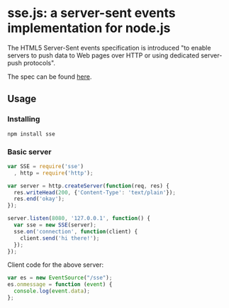 # sse.js: a server-sent events implementation for node.js #

The HTML5 Server-Sent events specification is introduced "to enable servers to push data to Web pages over HTTP or using dedicated server-push protocols".

The spec can be found [here](http://dev.w3.org/html5/eventsource/).

## Usage ##

### Installing ###

`npm install sse`

### Basic server ###

```js
var SSE = require('sse')
  , http = require('http');

var server = http.createServer(function(req, res) {
  res.writeHead(200, {'Content-Type': 'text/plain'});
  res.end('okay');
});

server.listen(8080, '127.0.0.1', function() {
  var sse = new SSE(server);
  sse.on('connection', function(client) {
    client.send('hi there!');
  });
});
```

Client code for the above server:

```js
var es = new EventSource("/sse");
es.onmessage = function (event) {
  console.log(event.data);
};
```
